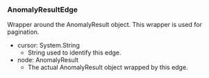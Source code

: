 ### AnomalyResultEdge
Wrapper around the AnomalyResult object. This wrapper is used for pagination.

- cursor: System.String
  - String used to identify this edge.
- node: AnomalyResult
  - The actual AnomalyResult object wrapped by this edge.
